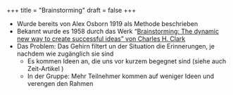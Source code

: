 +++
title = "Brainstorming"
draft = false
+++

-   Wurde bereits von Alex Osborn 1919 als Methode beschrieben
-   Bekannt wurde es 1958 durch das Werk “[Brainstorming: The dynamic new way to create successful ideas” von Charles H. Clark](https://www.goodreads.com/book/show/54752046-brainstorming)
-   Das Problem: Das Gehirn filtert un der Situation die Erinnerungen, je nachdem wie zugänglich sie sind
    -   Es kommen Ideen an, die uns vor kurzem begegnet sind (siehe auch Zeit-Artikel )
    -   In der Gruppe: Mehr Teilnehmer kommen auf weniger Ideen und verengen den Rahmen